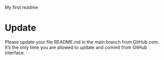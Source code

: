 My first readme

# Update 

Please update your file README.md in the main branch from GitHub.com. It’s the only time you are allowed to update and commit from GitHub interface.
